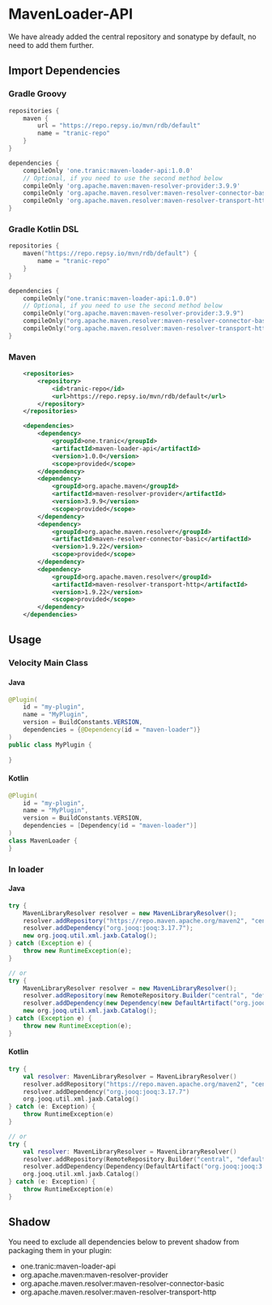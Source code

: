 # MavenLoader-API

We have already added the central repository and sonatype by default, no need to add them further.

## Import Dependencies

### Gradle Groovy
```groovy
repositories {
    maven {
        url = "https://repo.repsy.io/mvn/rdb/default"
        name = "tranic-repo"
    }
}

dependencies {
    compileOnly 'one.tranic:maven-loader-api:1.0.0'
    // Optional, if you need to use the second method below
    compileOnly 'org.apache.maven:maven-resolver-provider:3.9.9'
    compileOnly 'org.apache.maven.resolver:maven-resolver-connector-basic:1.9.22'
    compileOnly 'org.apache.maven.resolver:maven-resolver-transport-http:1.9.22'
}

```

### Gradle Kotlin DSL
```kotlin
repositories {
    maven("https://repo.repsy.io/mvn/rdb/default") {
        name = "tranic-repo"
    }
}

dependencies {
    compileOnly("one.tranic:maven-loader-api:1.0.0")
    // Optional, if you need to use the second method below
    compileOnly("org.apache.maven:maven-resolver-provider:3.9.9")
    compileOnly("org.apache.maven.resolver:maven-resolver-connector-basic:1.9.22")
    compileOnly("org.apache.maven.resolver:maven-resolver-transport-http:1.9.22")
}
```

### Maven
```xml
    <repositories>
        <repository>
            <id>tranic-repo</id>
            <url>https://repo.repsy.io/mvn/rdb/default</url>
        </repository>
    </repositories>

    <dependencies>
        <dependency>
            <groupId>one.tranic</groupId>
            <artifactId>maven-loader-api</artifactId>
            <version>1.0.0</version>
            <scope>provided</scope>
        </dependency>
        <dependency>
            <groupId>org.apache.maven</groupId>
            <artifactId>maven-resolver-provider</artifactId>
            <version>3.9.9</version>
            <scope>provided</scope>
        </dependency>
        <dependency>
            <groupId>org.apache.maven.resolver</groupId>
            <artifactId>maven-resolver-connector-basic</artifactId>
            <version>1.9.22</version>
            <scope>provided</scope>
        </dependency>
        <dependency>
            <groupId>org.apache.maven.resolver</groupId>
            <artifactId>maven-resolver-transport-http</artifactId>
            <version>1.9.22</version>
            <scope>provided</scope>
        </dependency>
    </dependencies>
```

## Usage
### Velocity Main Class
#### Java
```java
@Plugin(
    id = "my-plugin", 
    name = "MyPlugin", 
    version = BuildConstants.VERSION, 
    dependencies = {@Dependency(id = "maven-loader")}
)
public class MyPlugin {
    
}
```

#### Kotlin
```kotlin
@Plugin(
    id = "my-plugin",
    name = "MyPlugin",
    version = BuildConstants.VERSION,
    dependencies = [Dependency(id = "maven-loader")]
)
class MavenLoader {
}
```

### In loader
#### Java
```java
try {
    MavenLibraryResolver resolver = new MavenLibraryResolver();
    resolver.addRepository("https://repo.maven.apache.org/maven2", "central");
    resolver.addDependency("org.jooq:jooq:3.17.7");
    new org.jooq.util.xml.jaxb.Catalog();
} catch (Exception e) {
    throw new RuntimeException(e);
}

// or
try {
    MavenLibraryResolver resolver = new MavenLibraryResolver();
    resolver.addRepository(new RemoteRepository.Builder("central", "default", "https://repo.maven.apache.org/maven2").build());
    resolver.addDependency(new Dependency(new DefaultArtifact("org.jooq:jooq:3.17.7"), null));
    new org.jooq.util.xml.jaxb.Catalog();
} catch (Exception e) {
    throw new RuntimeException(e);
}
```

#### Kotlin
```kotlin
try {
    val resolver: MavenLibraryResolver = MavenLibraryResolver()
    resolver.addRepository("https://repo.maven.apache.org/maven2", "central")
    resolver.addDependency("org.jooq:jooq:3.17.7")
    org.jooq.util.xml.jaxb.Catalog()
} catch (e: Exception) {
    throw RuntimeException(e)
}

// or
try {
    val resolver: MavenLibraryResolver = MavenLibraryResolver()
    resolver.addRepository(RemoteRepository.Builder("central", "default", "https://repo.maven.apache.org/maven2").build())
    resolver.addDependency(Dependency(DefaultArtifact("org.jooq:jooq:3.17.7"), null))
    org.jooq.util.xml.jaxb.Catalog()
} catch (e: Exception) {
    throw RuntimeException(e)
}
```

## Shadow
You need to exclude all dependencies below to prevent shadow from packaging them in your plugin:

- one.tranic:maven-loader-api
- org.apache.maven:maven-resolver-provider
- org.apache.maven.resolver:maven-resolver-connector-basic
- org.apache.maven.resolver:maven-resolver-transport-http